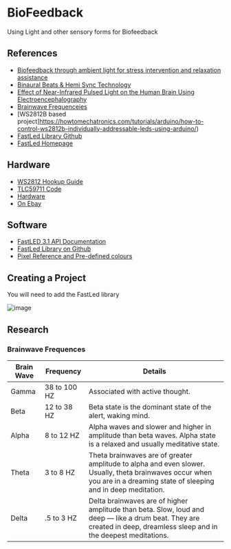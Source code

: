 # BioFeedback
Using Light and other sensory forms for Biofeedback


## References

- [Biofeedback through ambient light for stress intervention and relaxation assistance](https://link.springer.com/article/10.1007/s00779-018-1141-6)
- [Binaural Beats & Hemi Sync Technology](https://consciousnessliberty.com/unlock-your-genius-through-brain-synchronization/)
- [Effect of Near-Infrared Pulsed Light on the Human Brain Using Electroencephalography](https://www.ncbi.nlm.nih.gov/pmc/articles/PMC7954620/)
- [Brainwave Frequenceies](https://consciousnessliberty.com/5-brainwave-states-you-should-know-about/)
- [WS2812B based project]https://howtomechatronics.com/tutorials/arduino/how-to-control-ws2812b-individually-addressable-leds-using-arduino/)
- [FastLed Library Github](https://github.com/FastLED/FastLED)
- [FastLed Homepage](https://fastled.io/)

## Hardware

- [WS2812 Hookup Guide](https://learn.sparkfun.com/tutorials/ws2812-breakout-hookup-guide/hardware-hookup)
- [TLC59711 Code](https://github.com/adafruit/Adafruit_TLC59711/blob/master/Adafruit_TLC59711.cpp)
- [Hardware](https://www.adafruit.com/product/1455?hidden=yes&main_page=product_info&products_id=1455&gclid=CjwKCAiA76-dBhByEiwAA0_s9a3CGg0wte7WF0nzfE8LxxATgBeu8D-NtRJhc_z_eU9EDQOuRplEhRoCMpEQAvD_BwE)
- [On Ebay](https://www.ebay.ie/itm/125166873517?hash=item1d2486ebad:g:NOQAAOSwMQhiAPpR&amdata=enc%3AAQAHAAAA0F%2BheJVR6UsFjMSxXZ1KEf%2FoHHnXU8Atp%2FoMmDqmjjPwvT1Dr2jTIdeFZ1Fc4%2Feu%2B3mKjeHF2TgkJfmzcb3otvvE%2BPuIlzH2TJNlagoGQSgeFbBV8D7wGRjucIUR1yh7aYC4oP2jiZBhrn1W9%2F1Sk3jbCEhRxFlLOkJOcQqvzFOF53v9C%2BEQJwCXcwfiLvVWZ2IsMXsvE3xYIu0ibPsbygB1Mh4BMFVn0z19gpFC9TM3w0hG2up78OJ7j%2Bba8XDvAWeBxSK33mmiASB6vwAa8LM%3D%7Ctkp%3ABk9SR97w4aGrYQ)


## Software

- [FastLED  3.1 API Documentation](http://fastled.io/docs/3.1/)
- [FastLed Library on Github](https://github.com/FastLED/FastLED/wiki/API-Reference)
- [Pixel Reference and Pre-defined colours](https://github.com/FastLED/FastLED/wiki/Pixel-reference)

## Creating a Project

You will need to add the FastLed library

![image](https://user-images.githubusercontent.com/12407183/211160904-41686885-6011-4fcd-9484-16df4f490fdf.png)


## Research

### Brainwave Frequences

| Brain Wave | Frequency | Details |
|------|-----------|----------|
| Gamma |  38 to 100 HZ | Associated with active thought. |
| Beta | 12 to 38 HZ  | Beta state is the dominant state of the alert, waking mind. |
| Alpha | 8 to 12 HZ |  Alpha waves and slower and higher in amplitude than beta waves. Alpha state is a relaxed and usually meditative state.   |
| Theta |  3 to 8 HZ | Theta brainwaves are of greater amplitude to alpha and even slower. Usually, theta brainwaves occur when you are in a dreaming state of sleeping and in deep meditation. |
| Delta |  .5 to 3 HZ | Delta brainwaves are of higher amplitude than beta. Slow, loud and deep — like a drum beat. They are created in deep, dreamless sleep and in the deepest meditations. |
